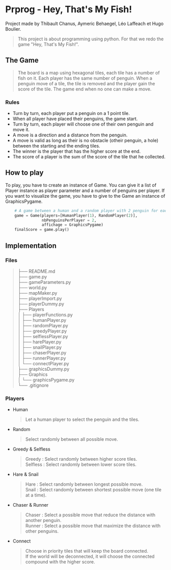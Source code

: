 # Prprog - Hey, That's My Fish!

Project made by Thibault Chanus, Aymeric Behaegel, Léo Laffeach et Hugo Boulier.

> This project is about programming using python. 
> For that we redo the game "Hey, That's My Fish!".

## The Game
> The board is a map using hexagonal tiles, each tile has a number of fish on it.
> Each player has the same number of penguin. 
> When a penguin move of a tile, the tile is removed and the player gain the score of the tile.
> The game end when no one can make a move.

### Rules
- Turn by turn, each player put a penguin on a 1 point tile.
- When all player have placed their penguins, the game start.
- Turn by turn, each player will choose one of their own penguin and move it.
- A move is a direction and a distance from the penguin.
- A move is valid as long as their is no obstacle (otheir penguin, a hole) between the starting and the ending tiles.
- The winner is the player that has the higher score at the end.
- The score of a player is the sum of the score of the tile that he collected.

## How to play
To play, you have to create an instance of Game.
You can give it a list of Player instance as player parameter and a number of penguins per player.
If you want to visualize the game, you have to give to the Game an instance of GraphicsPygame.
```py
    # A game between a human and a random player with 2 penguin for each player, showed with pygame.
    game = Game(players=[HumanPlayer(1), RandomPlayer(2)], 
                nbPenguinsPerPlayer = 2,
                affichage = GraphicsPygame)
    finalScore = game.play()
```

## Implementation

### Files
> ├── README.md \
> ├── game.py \
> ├── gameParameters.py \
> ├── world.py \
> ├── mapMaker.py \
> ├── playerImport.py \
> ├── playerDummy.py \
> ├── Players \
> │   ├── playerFunctions.py \
> │   ├── humanPlayer.py \
> │   ├── randomPlayer.py \
> │   ├── greedyPlayer.py \
> │   ├── selflessPlayer.py \
> │   ├── harePlayer.py \
> │   ├── snailPlayer.py \
> │   ├── chaserPlayer.py \
> │   ├── runnerPlayer.py \
> │   └── connectPlayer.py \
> ├── graphicsDummy.py\
> ├── Graphics \
> │   └── graphicsPygame.py \
> └── .gitignore

### Players

- Human
    > Let a human player to select the penguin and the tiles.

- Random
    > Select randomly between all possible move.

- Greedy & Selfless
    > Greedy : Select randomly between higher score tiles. \
    > Selfless : Select randomly between lower score tiles.

- Hare & Snail
    > Hare : Select randomly between longest possible move. \
    > Snail : Select randomly between shortest possible move (one tile at a time).

- Chaser & Runner
    > Chaser : Select a possible move that reduce the distance with another penguin. \
    > Runner : Select a possible move that maximize the distance with other penguins.

- Connect
    > Choose in priority tiles that will keep the board connected. \
    > If the world will be deconnected, it will choose the connected compound with the higher score.



